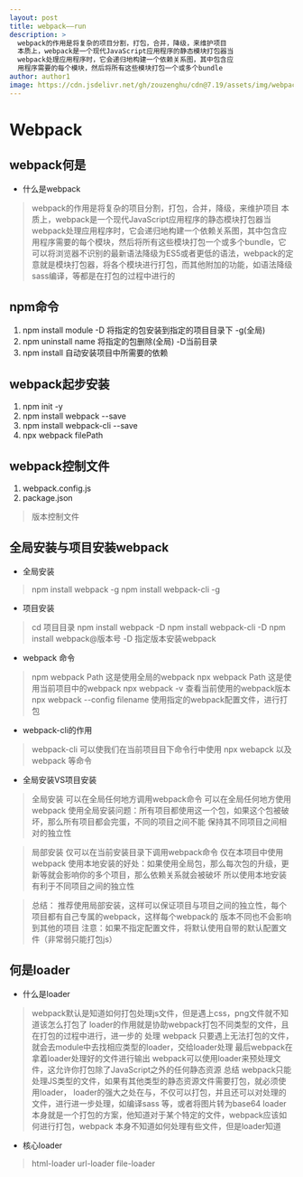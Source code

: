 ```yaml
---
layout: post
title: webpack——run
description: >
  webpack的作用是将复杂的项目分割，打包，合并，降级，来维护项目
  本质上，webpack是一个现代JavaScript应用程序的静态模块打包器当
  webpack处理应用程序时，它会递归地构建一个依赖关系图，其中包含应
  用程序需要的每个模块，然后将所有这些模块打包一个或多个bundle
author: author1
image: https://cdn.jsdelivr.net/gh/zouzenghu/cdn@7.19/assets/img/webpack/webpack.jfif
---
```

# Webpack
## webpack何是
* 什么是webpack
> webpack的作用是将复杂的项目分割，打包，合并，降级，来维护项目
  本质上，webpack是一个现代JavaScript应用程序的静态模块打包器当
  webpack处理应用程序时，它会递归地构建一个依赖关系图，其中包含应
  用程序需要的每个模块，然后将所有这些模块打包一个或多个bundle，它
  可以将浏览器不识别的最新语法降级为ES5或者更低的语法，webpack的定
  意就是模块打包器，将各个模块进行打包，而其他附加的功能，如语法降级
  sass编译，等都是在打包的过程中进行的

## npm命令
1. npm install module -D 将指定的包安装到指定的项目目录下 -g(全局)
2. npm uninstall name 将指定的包删除(全局) -D当前目录
3. npm install 自动安装项目中所需要的依赖

## webpack起步安装
1. npm init -y
2. npm install webpack --save
3. npm install webpack-cli --save
4. npx webpack filePath   


## webpack控制文件
1. webpack.config.js
2. package.json 
> 版本控制文件

## 全局安装与项目安装webpack
* 全局安装
> npm install webpack -g
> npm install webpack-cli -g

* 项目安装
> cd 项目目录
> npm install webpack -D
> npm install webpack-cli -D
> npm install webpack@版本号 -D  指定版本安装webpack

* webpack 命令
> npm webpack Path 这是使用全局的webpack
> npx webpack Path 这是使用当前项目中的webpack
> npx webpack -v 查看当前使用的webpack版本
> npx webpack --config filename 使用指定的webpack配置文件，进行打包

* webpack-cli的作用
> webpack-cli 可以使我们在当前项目目下命令行中使用 npx webapck 以及 webpack 等命令

* 全局安装VS项目安装
> 全局安装
  可以在全局任何地方调用webpack命令
  可以在全局任何地方使用webpack
  使用全局安装问题：所有项目都使用这一个包，如果这个包被破坏，那么所有项目都会完蛋，不同的项目之间不能
  保持其不同项目之间相对的独立性

> 局部安装
 仅可以在当前安装目录下调用webpack命令
 仅在本项目中使用webpack
 使用本地安装的好处：如果使用全局包，那么每次包的升级，更新等就会影响你的多个项目，那么依赖关系就会被破坏
 所以使用本地安装有利于不同项目之间的独立性

> 总结：
    推荐使用局部安装，这样可以保证项目与项目之间的独立性，每个项目都有自己专属的webpack，这样每个webpack的
    版本不同也不会影响到其他的项目
    注意：如果不指定配置文件，将默认使用自带的默认配置文件（非常弱只能打包js）

## 何是loader
* 什么是loader
> webpack默认是知道如何打包处理js文件，但是遇上css，png文件就不知道该怎么打包了
  loader的作用就是协助webpack打包不同类型的文件，且在打包的过程中进行，进一步的
  处理
> webpack 只要遇上无法打包的文件，就会去module中去找相应类型的loader，交给loader处理
  最后webpack在拿着loader处理好的文件进行输出
> webpack可以使用loader来预处理文件，这允许你打包除了JavaScript之外的任何静态资源
> 总结
   webpack只能处理JS类型的文件，如果有其他类型的静态资源文件需要打包，就必须使用loader，
   loader的强大之处在与，不仅可以打包，并且还可以对处理的文件，进行进一步处理，如编译sass
   等，或者将图片转为base64
   loader本身就是一个打包的方案，他知道对于某个特定的文件，webpack应该如何进行打包，webpack
   本身不知道如何处理有些文件，但是loader知道

* 核心loader
> html-loader
> url-loader
> file-loader

